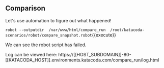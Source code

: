 ## Comparison

Let's use automation to figure out what happened!

`robot --outputdir  /var/www/html/compare_run  /root/katacoda-scenarios/robot/compare_snapshot.robot`{{execute}}

We can see the robot script has failed.


Log can be viewed here: https://[[HOST_SUBDOMAIN]]-80-[[KATACODA_HOST]].environments.katacoda.com/compare_run/log.html
